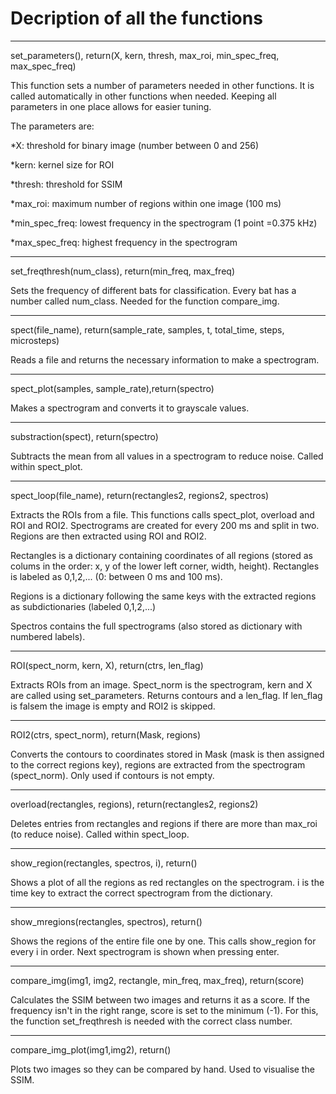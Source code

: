 # Decription of all the functions

---

set_parameters(), return(X, kern, thresh, max_roi, min_spec_freq, max_spec_freq)  

This function sets a number of parameters needed in other functions. It is called automatically in other functions when needed. Keeping all parameters in one place allows for easier tuning.  

The parameters are:

*X: threshold for binary image (number between 0 and 256)

*kern: kernel size for ROI

*thresh: threshold for SSIM

*max_roi: maximum number of regions within one image (100 ms)

*min_spec_freq: lowest frequency in the spectrogram (1 point =0.375 kHz)

*max_spec_freq: highest frequency in the spectrogram

---

set_freqthresh(num_class), return(min_freq, max_freq)

Sets the frequency of different bats for classification. Every bat has a number called num_class. Needed for the function compare_img.

---

spect(file_name), return(sample_rate, samples, t, total_time, steps, microsteps)

Reads a file and returns the necessary information to make a spectrogram.

---

spect_plot(samples, sample_rate),return(spectro)

Makes a spectrogram and converts it to grayscale values.

---

substraction(spect), return(spectro)

Subtracts the mean from all values in a spectrogram to reduce noise. Called within spect_plot.

---

spect_loop(file_name), return(rectangles2, regions2, spectros)

Extracts the ROIs from a file. This functions calls spect_plot, overload and ROI and ROI2. Spectrograms are created for every 200 ms and split in two. Regions are then extracted using ROI and ROI2.

Rectangles is a dictionary containing coordinates of all regions (stored as colums in the order: x, y of the lower left corner, width, height). Rectangles is labeled as 0,1,2,... (0: between 0 ms and 100 ms).

Regions is a dictionary following the same keys with the extracted regions as subdictionaries (labeled 0,1,2,...)

Spectros contains the full spectrograms (also stored as dictionary with numbered labels).

---

ROI(spect_norm, kern, X), return(ctrs, len_flag)

Extracts ROIs from an image. Spect_norm is the spectrogram, kern and X are called using set_parameters. Returns contours and a len_flag. If len_flag is falsem the image is empty and ROI2 is skipped.

---

ROI2(ctrs, spect_norm), return(Mask, regions)

Converts the contours to coordinates stored in Mask (mask is then assigned to the correct regions key), regions are extracted from the spectrogram (spect_norm). Only used if contours is not empty.

---

overload(rectangles, regions), return(rectangles2, regions2)

Deletes entries from rectangles and regions if there are more than max_roi (to reduce noise). Called within spect_loop.

---

show_region(rectangles, spectros, i), return()

Shows a plot of all the regions as red rectangles on the spectrogram. i is the time key to extract the correct spectrogram from the dictionary.

---

show_mregions(rectangles, spectros), return()

Shows the regions of the entire file one by one. This calls show_region for every i in order. Next spectrogram is shown when pressing enter.

---

compare_img(img1, img2, rectangle, min_freq, max_freq), return(score)

Calculates the SSIM between two images and returns it as a score. If the frequency isn't in the right range, score is set to the minimum (-1). For this, the function set_freqthresh is needed with the correct class number.

---

compare_img_plot(img1,img2), return()

Plots two images so they can be compared by hand. Used to visualise the SSIM.
